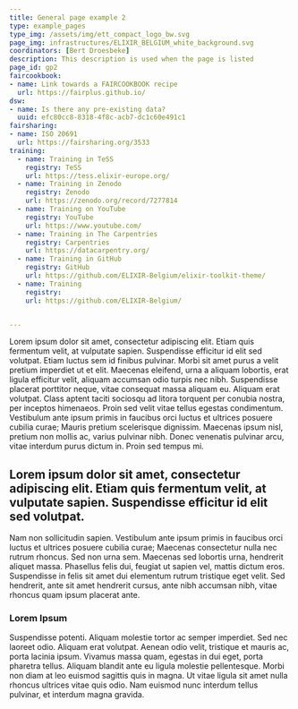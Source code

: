```yaml
---
title: General page example 2
type: example_pages
type_img: /assets/img/ett_compact_logo_bw.svg
page_img: infrastructures/ELIXIR_BELGIUM_white_background.svg 
coordinators: [Bert Droesbeke]
description: This description is used when the page is listed
page_id: gp2
faircookbook:
- name: Link towards a FAIRCOOKBOOK recipe
  url: https://fairplus.github.io/
dsw:
- name: Is there any pre-existing data?
  uuid: efc80cc8-8318-4f8c-acb7-dc1c60e491c1
fairsharing:
- name: ISO 20691
  url: https://fairsharing.org/3533
training:
  - name: Training in TeSS
    registry: TeSS
    url: https://tess.elixir-europe.org/
  - name: Training in Zenodo
    registry: Zenodo
    url: https://zenodo.org/record/7277814
  - name: Training on YouTube
    registry: YouTube
    url: https://www.youtube.com/
  - name: Training in The Carpentries
    registry: Carpentries
    url: https://datacarpentry.org/
  - name: Training in GitHub
    registry: GitHub
    url: https://github.com/ELIXIR-Belgium/elixir-toolkit-theme/
  - name: Training
    registry: 
    url: https://github.com/ELIXIR-Belgium/


---
```


Lorem ipsum dolor sit amet, consectetur adipiscing elit. Etiam quis fermentum velit, at vulputate sapien. Suspendisse efficitur id elit sed volutpat. Etiam luctus sem id finibus pulvinar. Morbi sit amet purus a velit pretium imperdiet ut et elit. Maecenas eleifend, urna a aliquam lobortis, erat ligula efficitur velit, aliquam accumsan odio turpis nec nibh. Suspendisse placerat porttitor neque, vitae consequat massa aliquam eu. Aliquam erat volutpat. Class aptent taciti sociosqu ad litora torquent per conubia nostra, per inceptos himenaeos. Proin sed velit vitae tellus egestas condimentum. Vestibulum ante ipsum primis in faucibus orci luctus et ultrices posuere cubilia curae; Mauris pretium scelerisque dignissim. Maecenas ipsum nisl, pretium non mollis ac, varius pulvinar nibh. Donec venenatis pulvinar arcu, vitae interdum purus dictum in. Proin sed tempus mi.

## Lorem ipsum dolor sit amet, consectetur adipiscing elit. Etiam quis fermentum velit, at vulputate sapien. Suspendisse efficitur id elit sed volutpat.

Nam non sollicitudin sapien. Vestibulum ante ipsum primis in faucibus orci luctus et ultrices posuere cubilia curae; Maecenas consectetur nulla nec rutrum rhoncus. Sed non urna sem. Maecenas sed lobortis urna, hendrerit aliquet massa. Phasellus felis dui, feugiat ut sapien vel, mattis dictum eros. Suspendisse in felis sit amet dui elementum rutrum tristique eget velit. Sed hendrerit, ante sit amet hendrerit cursus, ante nibh accumsan nibh, vitae rhoncus quam ipsum placerat ante. 

### Lorem Ipsum

Suspendisse potenti. Aliquam molestie tortor ac semper imperdiet. Sed nec laoreet odio. Aliquam erat volutpat. Aenean odio velit, tristique et mauris ac, porta lacinia ipsum. Vivamus massa quam, egestas in dui eget, porta pharetra tellus. Aliquam blandit ante eu ligula molestie pellentesque. Morbi non diam at leo euismod sagittis quis in magna. Ut vitae ligula sit amet nulla rhoncus ultrices vitae quis odio. Nam euismod nunc interdum tellus pulvinar, et interdum magna gravida.
